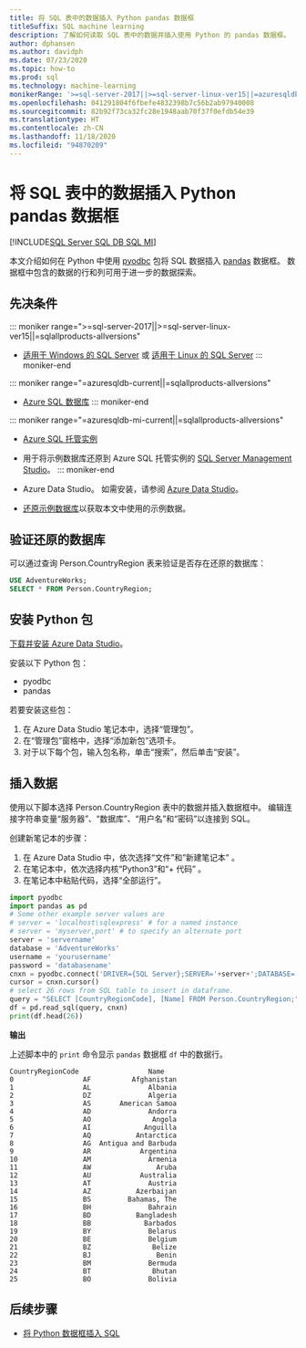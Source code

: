 ```yaml
---
title: 将 SQL 表中的数据插入 Python pandas 数据框
titleSuffix: SQL machine learning
description: 了解如何读取 SQL 表中的数据并插入使用 Python 的 pandas 数据框。
author: dphansen
ms.author: davidph
ms.date: 07/23/2020
ms.topic: how-to
ms.prod: sql
ms.technology: machine-learning
monikerRange: '>=sql-server-2017||>=sql-server-linux-ver15||=azuresqldb-mi-current||=azuresqldb-current||=sqlallproducts-allversions'
ms.openlocfilehash: 041291804f6fbefe4832398b7c56b2ab97940008
ms.sourcegitcommit: 82b92f73ca32fc28e1948aab70f37f0efdb54e39
ms.translationtype: HT
ms.contentlocale: zh-CN
ms.lasthandoff: 11/18/2020
ms.locfileid: "94870209"
---
```

# <a name="insert-data-from-a-sql-table-into-a-python-pandas-dataframe"></a>将 SQL 表中的数据插入 Python pandas 数据框
[!INCLUDE[SQL Server SQL DB SQL MI](../../includes/applies-to-version/sql-asdb-asdbmi.md)]

本文介绍如何在 Python 中使用 [pyodbc](../../connect/python/pyodbc/python-sql-driver-pyodbc.md) 包将 SQL 数据插入 [pandas](https://pandas.pydata.org/) 数据框。 数据框中包含的数据的行和列可用于进一步的数据探索。

## <a name="prerequisites"></a>先决条件

::: moniker range=">=sql-server-2017||>=sql-server-linux-ver15||=sqlallproducts-allversions"
* [适用于 Windows 的 SQL Server](../../database-engine/install-windows/install-sql-server.md) 或 [适用于 Linux 的 SQL Server](../../linux/sql-server-linux-overview.md)
::: moniker-end

::: moniker range="=azuresqldb-current||=sqlallproducts-allversions"
* [Azure SQL 数据库](/azure/sql-database/sql-database-get-started-portal)
::: moniker-end

::: moniker range="=azuresqldb-mi-current||=sqlallproducts-allversions"
* [Azure SQL 托管实例](/azure/azure-sql/managed-instance/instance-create-quickstart)

* 用于将示例数据库还原到 Azure SQL 托管实例的 [SQL Server Management Studio](../../ssms/download-sql-server-management-studio-ssms.md)。
::: moniker-end

* Azure Data Studio。 如需安装，请参阅 [Azure Data Studio](../../azure-data-studio/what-is.md)。

* [还原示例数据库](../../samples/adventureworks-install-configure.md)以获取本文中使用的示例数据。

## <a name="verify-restored-database"></a>验证还原的数据库

可以通过查询 Person.CountryRegion 表来验证是否存在还原的数据库：

```sql
USE AdventureWorks;
SELECT * FROM Person.CountryRegion;
```

## <a name="install-python-packages"></a>安装 Python 包

[下载并安装 Azure Data Studio](../../azure-data-studio/download-azure-data-studio.md)。

安装以下 Python 包：
  * pyodbc
  * pandas

  若要安装这些包：

  1. 在 Azure Data Studio 笔记本中，选择“管理包”。
  2. 在“管理包”窗格中，选择“添加新包”选项卡。
  3. 对于以下每个包，输入包名称，单击“搜索”，然后单击“安装”。

## <a name="insert-data"></a>插入数据

使用以下脚本选择 Person.CountryRegion 表中的数据并插入数据框中。 编辑连接字符串变量“服务器”、“数据库”、“用户名”和“密码”以连接到 SQL。

创建新笔记本的步骤：

1. 在 Azure Data Studio 中，依次选择“文件”和”新建笔记本” 。
2. 在笔记本中，依次选择内核“Python3”和“+ 代码” 。
3. 在笔记本中粘贴代码，选择“全部运行”。

```python
import pyodbc
import pandas as pd
# Some other example server values are
# server = 'localhost\sqlexpress' # for a named instance
# server = 'myserver,port' # to specify an alternate port
server = 'servername' 
database = 'AdventureWorks' 
username = 'yourusername' 
password = 'databasename'  
cnxn = pyodbc.connect('DRIVER={SQL Server};SERVER='+server+';DATABASE='+database+';UID='+username+';PWD='+ password)
cursor = cnxn.cursor()
# select 26 rows from SQL table to insert in dataframe.
query = "SELECT [CountryRegionCode], [Name] FROM Person.CountryRegion;"
df = pd.read_sql(query, cnxn)
print(df.head(26))
```

**输出**

上述脚本中的 `print` 命令显示 `pandas` 数据框 `df` 中的数据行。

```text
CountryRegionCode                 Name
0                 AF          Afghanistan
1                 AL              Albania
2                 DZ              Algeria
3                 AS       American Samoa
4                 AD              Andorra
5                 AO               Angola
6                 AI             Anguilla
7                 AQ           Antarctica
8                 AG  Antigua and Barbuda
9                 AR            Argentina
10                AM              Armenia
11                AW                Aruba
12                AU            Australia
13                AT              Austria
14                AZ           Azerbaijan
15                BS         Bahamas, The
16                BH              Bahrain
17                BD           Bangladesh
18                BB             Barbados
19                BY              Belarus
20                BE              Belgium
21                BZ               Belize
22                BJ                Benin
23                BM              Bermuda
24                BT               Bhutan
25                BO              Bolivia
```

## <a name="next-steps"></a>后续步骤

+ [将 Python 数据框插入 SQL](../data-exploration/python-dataframe-sql-server.md)